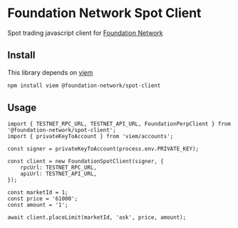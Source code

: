 # Foundation Network Spot Client

Spot trading javascript client for [Foundation Network](https://foundation.network)

## Install

This library depends on [viem](https://viem.sh)

```sh
npm install viem @foundation-network/spot-client
```

## Usage

```typescipt
import { TESTNET_RPC_URL, TESTNET_API_URL, FoundationPerpClient } from '@foundation-network/spot-client';
import { privateKeyToAccount } from 'viem/accounts';

const signer = privateKeyToAccount(process.env.PRIVATE_KEY);

const client = new FoundationSpotClient(signer, {
    rpcUrl: TESTNET_RPC_URL,
    apiUrl: TESTNET_API_URL,
});

const marketId = 1;
const price = '61000';
const amount = '1';

await client.placeLimit(marketId, 'ask', price, amount);
```
